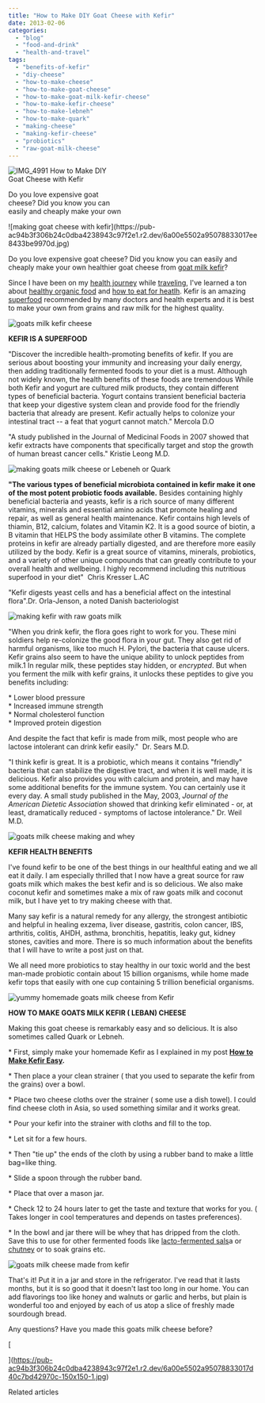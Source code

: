 ```yaml
---
title: "How to Make DIY Goat Cheese with Kefir"
date: 2013-02-06
categories: 
  - "blog"
  - "food-and-drink"
  - "health-and-travel"
tags: 
  - "benefits-of-kefir"
  - "diy-cheese"
  - "how-to-make-cheese"
  - "how-to-make-goat-cheese"
  - "how-to-make-goat-milk-kefir-cheese"
  - "how-to-make-kefir-cheese"
  - "how-to-make-lebneh"
  - "how-to-make-quark"
  - "making-cheese"
  - "making-kefir-cheese"
  - "probiotics"
  - "raw-goat-milk-cheese"
---
```


![IMG_4991](https://pub-ac94b3f306b24c0dba4238943c97f2e1.r2.dev/6a00e5502a95078833017d40ce73b6970c.jpg) How to Make DIY  
Goat Cheese with Kefir  
  
Do you love expensive goat  
cheese? Did you know you can  
easily and cheaply make your own

<!--more--> ![making goat cheese with kefir](https://pub-ac94b3f306b24c0dba4238943c97f2e1.r2.dev/6a00e5502a95078833017ee8433be9970d.jpg)  
  
Do you love expensive goat cheese? Did you know you can easily and cheaply make your own healthier goat cheese from [goat milk kefir](https://pub-ac94b3f306b24c0dba4238943c97f2e1.r2.dev/2012/07/-how-to-make-kefir-easy-goats-milk-or-coconut-milk.html "goat milk kefir")?  
  
Since I have been on my [health journey](https://pub-ac94b3f306b24c0dba4238943c97f2e1.r2.dev/health-and-travel/ "health journey") while [traveling](https://pub-ac94b3f306b24c0dba4238943c97f2e1.r2.dev/2012/10/traveling-while-sick-or-with-health-medical-challenges.html#more "traveling when sick"), I've learned a ton about [healthy organic food](https://pub-ac94b3f306b24c0dba4238943c97f2e1.r2.dev/2012/04/health-organic-raw-foods-and-travel.html "healthy organic raw food") and [how to eat for heatlh](https://pub-ac94b3f306b24c0dba4238943c97f2e1.r2.dev/2012/06/healthy-food-and-travel.html "how to eat for health"). Kefir is an amazing [superfood](http://chriskresser.com/kefir-the-not-quite-paleo-superfood "kefir super food") recommended by many doctors and health experts and it is best to make your own from grains and raw milk for the highest quality.  
  
![goats milk kefir cheese](https://pub-ac94b3f306b24c0dba4238943c97f2e1.r2.dev/6a00e5502a95078833017ee8455df6970d.jpg)  
  
  
**KEFIR IS A SUPERFOOD**  
  
"Discover the incredible health-promoting benefits of kefir. If you are serious about boosting your immunity and increasing your daily energy, then adding traditionally fermented foods to your diet is a must. Although not widely known, the health benefits of these foods are tremendous While both Kefir and yogurt are cultured milk products, they contain different types of beneficial bacteria. Yogurt contains transient beneficial bacteria that keep your digestive system clean and provide food for the friendly bacteria that already are present. Kefir actually helps to colonize your intestinal tract -- a feat that yogurt cannot match." Mercola D.O  
  
"A study published in the Journal of Medicinal Foods in 2007 showed that kefir extracts have components that specifically target and stop the growth of human breast cancer cells." Kristie Leong M.D.  
  
![making goats milk cheese or Lebeneh or Quark](https://pub-ac94b3f306b24c0dba4238943c97f2e1.r2.dev/6a00e5502a95078833017c36a35203970b.jpg)  
  
  
**"The various types of beneficial microbiota contained in kefir make it one of the most potent probiotic foods available.** Besides containing highly beneficial bacteria and yeasts, kefir is a rich source of many different vitamins, minerals and essential amino acids that promote healing and repair, as well as general health maintenance. [](http://ecosmesi.it/pdf/Kefir-%20A%20Probiotic%20Dairy-Composition,%20Nutritional%20and%20Therapeutic%20Aspects.pdf)Kefir contains high levels of thiamin, B12, calcium, folates and Vitamin K2. It is a good source of biotin, a B vitamin that HELPS the body assimilate other B vitamins. The complete proteins in kefir are already partially digested, and are therefore more easily utilized by the body. Kefir is a great source of vitamins, minerals, probiotics, and a variety of other unique compounds that can greatly contribute to your overall health and wellbeing. I highly recommend including this nutritious superfood in your diet"  Chris Kresser L.AC  
  
"Kefir digests yeast cells and has a beneficial affect on the intestinal flora".Dr. Orla-Jenson, a noted Danish bacteriologist  
  
![making kefir with raw goats milk](https://pub-ac94b3f306b24c0dba4238943c97f2e1.r2.dev/6a00e5502a95078833017d40d0efc8970c.jpg)  

"When you drink kefir, the flora goes right to work for you. These mini soldiers help re-colonize the good flora in your gut. They also get rid of harmful organisms, like too much H. Pylori, the bacteria that cause ulcers. Kefir grains also seem to have the unique ability to unlock peptides from milk.1 In regular milk, these peptides stay hidden, or _encrypted_. But when you ferment the milk with kefir grains, it unlocks these peptides to give you benefits including:  
  
\* Lower blood pressure  
\* Increased immune strength  
\* Normal cholesterol function  
\* Improved protein digestion

And despite the fact that kefir is made from milk, most people who are lactose intolerant can drink kefir easily."  Dr. Sears M.D.  
  
  
"I think kefir is great. It is a probiotic, which means it contains "friendly" bacteria that can stabilize the digestive tract, and when it is well made, it is delicious. Kefir also provides you with calcium and protein, and may have some additional benefits for the immune system. You can certainly use it every day. A small study published in the May, 2003, _Journal of the American Dietetic Association_ showed that drinking kefir eliminated - or, at least, dramatically reduced - symptoms of lactose intolerance." Dr. Weil M.D.

  
![goats milk cheese making and whey](https://pub-ac94b3f306b24c0dba4238943c97f2e1.r2.dev/6a00e5502a95078833017d40d18a72970c.jpg)  
  

**KEFIR HEALTH BENEFITS**  
  
I've found kefir to be one of the best things in our healthful eating and we all eat it daily. I am especially thrilled that I now have a great source for raw goats milk which makes the best kefir and is so delicious. We also make coconut kefir and sometimes make a mix of raw goats milk and coconut milk, but I have yet to try making cheese with that.  
  
Many say kefir is a natural remedy for any allergy, the strongest antibiotic and helpful in healing exzema, liver disease, gastritis, colon cancer, IBS, arthritis, colitis, AHDH, asthma, bronchitis, hepatitis, leaky gut, kidney stones, cavities and more. There is so much information about the benefits that I will have to write a post just on that.  
  
We all need more probiotics to stay healthy in our toxic world and the best man-made probiotic contain about 15 billion organisms, while home made kefir tops that easily with one cup containing 5 trillion beneficial organisms.  
  
![yummy homemade goats milk cheese from Kefir](https://pub-ac94b3f306b24c0dba4238943c97f2e1.r2.dev/6a00e5502a95078833017d40d18cff970c.jpg)  
  
**HOW TO MAKE GOATS MILK KEFIR ( LEBAN) CHEESE**  
  
Making this goat cheese is remarkably easy and so delicious. It is also sometimes called Quark or Lebneh.  
  
\* First, simply make your homemade Kefir as I explained in my post **[How to Make Kefir Easy](https://pub-ac94b3f306b24c0dba4238943c97f2e1.r2.dev/2012/07/-how-to-make-kefir-easy-goats-milk-or-coconut-milk.html "how to make DIY homemade kefir").**  
  
\* Then place a your clean strainer ( that you used to separate the kefir from the grains) over a bowl.  
  
\* Place two cheese cloths over the strainer ( some use a dish towel). I could find cheese cloth in Asia, so used something similar and it works great.  
  
\* Pour your kefir into the strainer with cloths and fill to the top.  
  
\* Let sit for a few hours.  
  
\* Then "tie up" the ends of the cloth by using a rubber band to make a little bag=like thing.  
  
\* Slide a spoon through the rubber band.  
  
\* Place that over a mason jar.  
  
\* Check 12 to 24 hours later to get the taste and texture that works for you. ( Takes longer in cool temperatures and depends on tastes preferences).  
  
\* In the bowl and jar there will be whey that has dripped from the cloth. Save this to use for other fermented foods like [lacto-fermented sals](https://pub-ac94b3f306b24c0dba4238943c97f2e1.r2.dev/2012/09/how-to-make-healthy-lacto-fermented-salsa.html "lacto fermented salsa")a or [chutney](https://pub-ac94b3f306b24c0dba4238943c97f2e1.r2.dev/2012/08/how-to-make-healthy-lacto-fermented-mango-papaya-chutney.html "fermented chutney") or to soak grains etc.  
  
![goats milk cheese made from kefir](https://pub-ac94b3f306b24c0dba4238943c97f2e1.r2.dev/6a00e5502a95078833017d40d1994c970c.jpg)  
  
That's it! Put it in a jar and store in the refrigerator. I've read that it lasts months, but it is so good that it doesn't last too long in our home. You can add flavorings too like honey and walnuts or garlic and herbs, but plain is wonderful too and enjoyed by each of us atop a slice of freshly made sourdough bread.  
  
Any questions? Have you made this goats milk cheese before?  
  
  
[  
  
  
  
  
](https://pub-ac94b3f306b24c0dba4238943c97f2e1.r2.dev/6a00e5502a95078833017d40c7bd42970c-150x150-1.jpg)

Related articles

